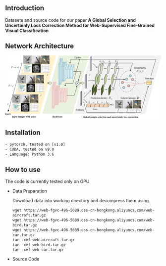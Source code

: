 Introduction
---
Datasets and source code for our paper **A Global Selection and Uncertainly Loss Correction
Method for Web-Supervised Fine-Grained Visual Classification**


Network Architecture
---
![image](https://github.com/yyy11178/GSULC/blob/master/images/20200712155716.png)


Installation
---
```
- pytorch, tested on [v1.0]
- CUDA, tested on v9.0
- Language: Python 3.6
```


How to use
---
The code is currently tested only on GPU
- Data Preparation

   Download data into working directory and decompress them using
   ```
   wget https://web-fgvc-496-5089.oss-cn-hongkong.aliyuncs.com/web-aircraft.tar.gz
   wget https://web-fgvc-496-5089.oss-cn-hongkong.aliyuncs.com/web-bird.tar.gz
   wget https://web-fgvc-496-5089.oss-cn-hongkong.aliyuncs.com/web-car.tar.gz
   tar -xvf web-aircraft.tar.gz
   tar -xvf web-bird.tar.gz
   tar -xvf web-car.tar.gz
   ```
- Source Code

